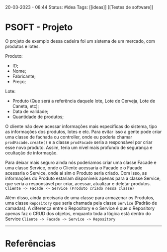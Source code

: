 20-03-2023 - 08:44
Status: #idea
Tags: [[ideas]] [[Testes de software]]

# PSOFT - Projeto

O projeto de exemplo dessa cadeira foi um sistema de um mercado, com produtos e lotes.

Produto:
- ID;
- Nome;
- Fabricante;
- Preço;

Lote:
- Produto (Que será a referência daquele lote, Lote de Cerveja, Lote de Caneta, etc);
- Data de validade;
- Quantidade de produtos;

O cliente não deve acessar informações mais específicas do sistema, tipo as informações dos produtos, lotes e etc. Para evitar isso a gente pode criar uma classe de fachada ou controller, onde eu poderia chamar `prodFacade.create()` e a classe `prodFacade` seria a responsável por criar esse novo produto. Assim, teria um nível mais profundo de segurança e ocultação de informação.

Para deixar mais seguro ainda nós poderiamos criar uma classe Facade e uma classe Service, onde o Cliente acessaria o Facade e o Facade acessaria o Service, onde aí sim o Produto seria criado. Com isso, as informações do Produto estariam disponíveis apenas para a classe Service, que seria a responsável por criar, acessar, atualizar e deletar produtos.
`Cliente -> Facade -> Service (Produto criado nessa classe)`

Além disso, ainda precisaria de uma classe para armazenar os Produtos, uma classe `Repository` que seria chamada pela classe `Service` (Padrão de camadas). A diferença entre o Repository e o Service é que o Repository apenas faz o CRUD dos objetos, enquanto toda a lógica está dentro do Service
`Cliente -> Facade -> Service -> Repository`


---
# Referências